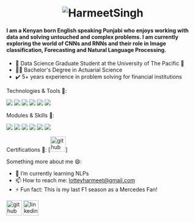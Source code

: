 <h1 align="center">
  <img src="https://media.licdn.com/dms/image/D5616AQEZb6fWc6S5OA/profile-displaybackgroundimage-shrink_350_1400/0/1708141312955?e=1713398400&v=beta&t=xBy9B-wRURB3w6D7uiOAsbJmxWE10hmiL0IE-TektNc" alt="HarmeetSingh" />
</h1>

#### I am a Kenyan born English speaking Punjabi who enjoys working with data and solving untouched and complex problems. I am currently exploring the world of CNNs and RNNs and their role in Image classification, Forecasting and Natural Language Processing.



* 📖 Data Science Graduate Student at the University of The Pacific 🏫
* 👨‍🎓 Bachelor's Degree in Actuarial Science
* ✔️ 5+ years experience in problem solving for financial institutions

Technologies & Tools 🔧: 

![](https://img.shields.io/badge/Code-Python-informational?style=flat&logo=python&logoColor=white&color=A48D0F)
![](https://img.shields.io/badge/Code-SQL-informational?style=flat&logo=mysql&logoColor=white&color=A48D0F)
![](https://img.shields.io/badge/Code-R-informational?style=flat&logo=R&logoColor=white&color=A48D0F)
![](https://img.shields.io/badge/Tool-Excel-informational?style=flat&logo=microsoft-excel&logoColor=white&color=A48D0F)
![](https://img.shields.io/badge/Tool-Google_Sheets-informational?style=flat&logo=google-sheets&logoColor=white&color=A48D0F)
![](https://img.shields.io/badge/Tool-Tableau-informational?style=flat&logo=tableau&logoColor=white&color=A48D0F)

Modules & Skills 🎳:

![](https://img.shields.io/badge/Module-Tensorflow-informational?style=flat&logo=tableau&logoColor=white&color=1BC20D)
![](https://img.shields.io/badge/Module-Keras-informational?style=flat&logo=tableau&logoColor=white&color=1BC20D)
![](https://img.shields.io/badge/Module-scikitLearn-informational?style=flat&logo=tableau&logoColor=white&color=1BC20D)
![](https://img.shields.io/badge/Module-OpenCV-informational?style=flat&logo=tableau&logoColor=white&color=1BC20D)
![](https://img.shields.io/badge/Skill-CNNs-informational?style=flat&logo=tableau&logoColor=white&color=1BC20D)
![](https://img.shields.io/badge/Skill-RNNs-informational?style=flat&logo=tableau&logoColor=white&color=1BC20D)

Certifications 🏁:
[<img src='https://cdn.jsdelivr.net/npm/simple-icons@3.0.1/icons/github.svg' alt='github' height='40'>]


Something more about me 😄:
- 🌱 I’m currently learning NLPs 
- 📫 How to reach me: lotteyharmeet@gmail.com 
- ⚡ Fun fact: This is my last F1 season as a Mercedes Fan! 


[<img src='https://cdn.jsdelivr.net/npm/simple-icons@3.0.1/icons/github.svg' alt='github' height='40'>](https://github.com/harmeetlotay96)  [<img src='https://cdn.jsdelivr.net/npm/simple-icons@3.0.1/icons/linkedin.svg' alt='linkedin' height='40'>](https://www.linkedin.com/in/harmeet-singh-lotay/)  



<!--
**harmeetlotay96/harmeetlotay96** is a ✨ _special_ ✨ repository because its `README.md` (this file) appears on your GitHub profile.

Here are some ideas to get you started:

- 🔭 I’m currently working on ...
- 🌱 I’m currently learning ...
- 👯 I’m looking to collaborate on ...
- 🤔 I’m looking for help with ...
- 💬 Ask me about ...
- 📫 How to reach me: ...
- 😄 Pronouns: ...
- ⚡ Fun fact: ...
-->
